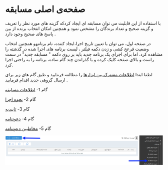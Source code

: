 # صفحه‌ی اصلی مسابقه

با استفاده از این قابلیت می توان مسابقه ای ایجاد کردکه گزینه های مورد نظر را تعریف و گزینه صحیح و تعداد برندگان را مشخص نمود  و همچنین امکان انتخاب برنده  از بین پاسخ های صحیح وجود دارد . 

در صفحه اول، می توان با تعیین تاریخ اجرا،ایجاد کننده، نام برنامهو همچنین انتخاب وضعیت قرعخ کشی  و زدن دکمه فیلتر ، لیست برنامه های اجرا شده در گذشته را مشاهده کرد. اما برای اجرای یک برنامه جدید باید بر روی دکمه " مسابقه جدید" در سمت راست و بالای صفحه کلیک کرده و با گذراندن چند گام ساده، برنامه را به راحتی اجرا کرد.

لطفا ابتدا [اطلاعات مشترک بین ابزارها](https://github.com/1stco/PayamGostarDocs/blob/master/Help/Marketing/moshtarak-abzar/moshtarak-abzar.md) را مطالعه فرمایید و طبق گام های زیر برای ارسال گروهی جدید اقدام فرمایید .


 گام 1- [اطلاعات مسابقه](https://github.com/1stco/PayamGostarDocs/blob/master/Help/Marketing/sms/Competition/1-avalie-mosabeghe/1-avalie-mosabeghe.md)


گام 2-  [نحوه اجرا](https://github.com/1stco/PayamGostarDocs/blob/master/Help/Marketing/sms/Competition/2-nahveejra-mosabeghe/2-nahveejra-mosabeghe.md)

گام 3-  [تاییدیه](https://github.com/1stco/PayamGostarDocs/blob/master/Help/Marketing/sms/Competition/3-payamtaid-mosabeghe/3-payamtaid-mosabeghe.md)

گام 4-  [دعوتنامه](https://github.com/1stco/PayamGostarDocs/blob/master/Help/Marketing/sms/Competition/4-davatname-mosabeghe/4-davatname-mosabeghe.md)

گام 5-  [مخاطبین دعوتنامه](https://github.com/1stco/PayamGostarDocs/blob/master/Help/Marketing/sms/Competition/5-entekhabmokhatab-mosabeghe/5-mokhatab-mosabeghe.md)


 ![](advertising-sendingcompetitionsms.png)
